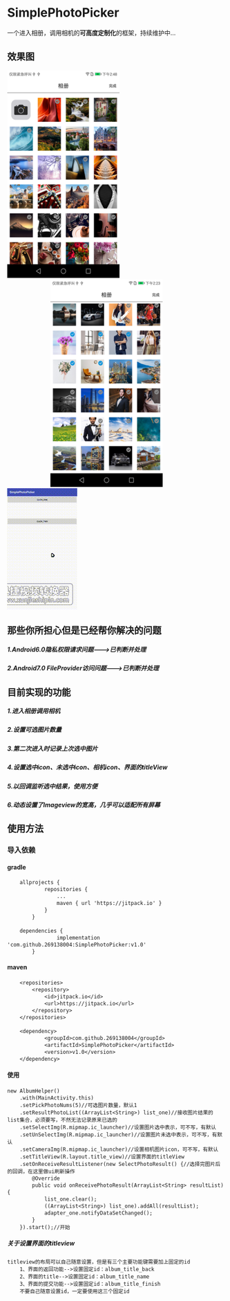 # SimplePhotoPicker
一个进入相册，调用相机的**可高度定制化**的框架，持续维护中...

效果图
---------------
<div>
<img style="display:inline;"
 src="https://github.com/269138004/SimplePhotoPicker/blob/master/imgs/pic_002.png"
  width="260" height="480"/>
<img style="display:inline; margin-left:100px" 
 src="https://github.com/269138004/SimplePhotoPicker/blob/master/imgs/pic_001.png"
  width="260" height="480"/>
<img src="https://github.com/269138004/SimplePhotoPicker/blob/master/imgs/egOne.gif"/>
</div>

那些你所担心但是已经帮你解决的问题
------------------------------
##### 1.Android6.0**隐私权限**请求问题--->已判断并处理
##### 2.Android7.0 **FileProvider访问**问题--->已判断并处理

目前实现的功能
--------------
##### 1.进入相册调用相机
##### 2.设置可选图片数量
##### 3.第二次进入时记录上次选中图片
##### 4.设置选中icon、未选中icon、相机icon、界面的titleView
##### 5.以回调监听选中结果，使用方便
##### 6.动态设置了Imageview的宽高，几乎可以适配所有屏幕

使用方法
-------

### 导入依赖

#### gradle

        allprojects {
                repositories {
                    ...
                    maven { url 'https://jitpack.io' }
                }
            }
            
        dependencies {
        	        implementation 'com.github.269138004:SimplePhotoPicker:v1.0'
        	}
        	
#### maven

        <repositories>
            <repository>
                <id>jitpack.io</id>
                <url>https://jitpack.io</url>
            </repository>
        </repositories>
        
	    <dependency>
        	    <groupId>com.github.269138004</groupId>
        	    <artifactId>SimplePhotoPicker</artifactId>
        	    <version>v1.0</version>
        </dependency>
        
#### 使用

    new AlbumHelper()
        .with(MainActivity.this)
        .setPickPhotoNums(5)//可选图片数量，默认1
        .setResultPhotoList((ArrayList<String>) list_one)//接收图片结果的list集合，必须要写，不然无法记录原来已选的
        .setSelectImg(R.mipmap.ic_launcher)//设置图片选中表示，可不写，有默认
        .setUnSelectImg(R.mipmap.ic_launcher)//设置图片未选中表示，可不写，有默认
        .setCameraImg(R.mipmap.ic_launcher)//设置相机图片icon，可不写，有默认
        .setTitleView(R.layout.title_view)//设置界面的titleView
        .setOnReceiveResultListener(new SelectPhotoResult() {//选择完图片后的回调，在这里做ui刷新操作
            @Override
            public void onReceivePhotoResult(ArrayList<String> resultList) {
                list_one.clear();
                ((ArrayList<String>) list_one).addAll(resultList);
                adapter_one.notifyDataSetChanged();
            }
        }).start();//开始
    
    
##### 关于设置界面的titleview
    
    titleview的布局可以自己随意设置，但是有三个主要功能键需要加上固定的id
        1、界面的返回功能-->设置固定id：album_title_back
        2、界面的title-->设置固定id：album_title_name
        3、界面的提交功能-->设置固定id：album_title_finish
        不要自己随意设置id，一定要使用这三个固定id



